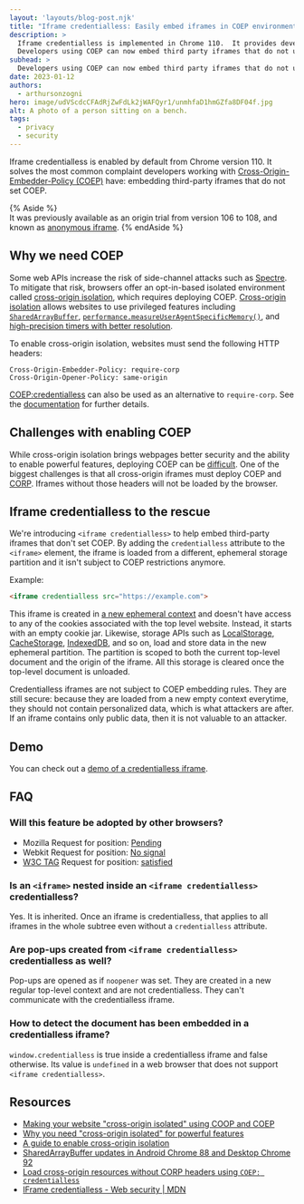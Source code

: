 ```yaml
---
layout: 'layouts/blog-post.njk'
title: "Iframe credentialless: Easily embed iframes in COEP environments"
description: >
  Iframe credentialless is implemented in Chrome 110.  It provides developers a way to load documents in third-party iframes using a new and ephemeral context. In return, they are no longer subject to the COEP embedding rules. 
  Developers using COEP can now embed third party iframes that do not use COEP themselves.
subhead: >
  Developers using COEP can now embed third party iframes that do not use COEP themselves.
date: 2023-01-12
authors:
  - arthursonzogni
hero: image/udVScdcCFAdRjZwFdLk2jWAFQyr1/unmhfaD1hmGZfa8DF04f.jpg
alt: A photo of a person sitting on a bench.  
tags:
  - privacy
  - security
---
```


Iframe credentialless is enabled by default from Chrome version 110. It solves the most common complaint developers working with [Cross-Origin-Embedder-Policy (COEP)](https://web.dev/security-headers/#coep) have: embedding third-party iframes that do not set COEP.

{% Aside %}  
It was previously available as an origin trial from version 106 to 108, and known as [anonymous iframe](/blog/anonymous-iframe-origin-trial/).
{% endAside %}

## Why we need COEP

Some web APIs increase the risk of side-channel attacks such as [Spectre](https://en.wikipedia.org/wiki/Spectre_(security_vulnerability)). To mitigate that risk, browsers offer an opt-in-based isolated environment called [cross-origin isolation](https://web.dev/coop-coep/), which requires deploying COEP. [Cross-origin isolation](https://web.dev/coop-coep/) allows websites to use privileged features including [`SharedArrayBuffer`](/blog/enabling-shared-array-buffer/), [`performance.measureUserAgentSpecificMemory()`](https://web.dev/monitor-total-page-memory-usage/), and [high-precision timers with better resolution](/blog/cross-origin-isolated-hr-timers/).

To enable cross-origin isolation, websites must send the following HTTP headers: 
 
```http
Cross-Origin-Embedder-Policy: require-corp
Cross-Origin-Opener-Policy: same-origin
```

[COEP:credentialless](/blog/coep-credentialless-origin-trial/) can also be used as an alternative to `require-corp`. See the [documentation](https://developer.mozilla.org/docs/Web/HTTP/Headers/Cross-Origin-Embedder-Policy) for further details.

## Challenges with enabling COEP

While cross-origin isolation brings webpages better security and the ability to enable powerful features, deploying COEP can be [difficult](https://web.dev/cross-origin-isolation-guide/). One of the biggest challenges is that all cross-origin iframes must deploy COEP and [CORP](https://web.dev/security-headers/#corp). Iframes without those headers will not be loaded by the browser.

## Iframe credentialless to the rescue

We're introducing `<iframe credentialless>` to help embed third-party iframes that don't set COEP. By adding the `credentialless` attribute to the `<iframe>` element, the iframe is loaded from a different, ephemeral storage partition and it isn't subject to COEP restrictions anymore. 

Example:  

```html
<iframe credentialless src="https://example.com">
```

This iframe is created in [a new ephemeral context](https://developer.mozilla.org/docs/Web/Security/IFrame_credentialless#the_solution_%E2%80%94_iframe_credentialless) and doesn't have access to any of the cookies associated with the top level website. Instead, it starts with an empty cookie jar. Likewise, storage APIs such as [LocalStorage](https://developer.mozilla.org/docs/Web/API/Window/localStorage), [CacheStorage](https://developer.mozilla.org/docs/Web/API/CacheStorage), [IndexedDB](https://developer.mozilla.org/docs/Web/API/IndexedDB_API), and so on, load and store data in the new ephemeral partition. The partition is scoped to both the current top-level document and the origin of the iframe. All this storage is cleared once the top-level document is unloaded.

Credentialless iframes are not subject to COEP embedding rules. They are still secure: because they are loaded from a new empty context everytime, they should not contain personalized data, which is what attackers are after. If an iframe contains only public data, then it is not valuable to an attacker.

## Demo

You can check out a [demo of a credentialless iframe](https://iframe-credentialless.glitch.me/).

## FAQ

### Will this feature be adopted by other browsers?

-  Mozilla Request for position: [Pending](https://github.com/mozilla/standards-positions/issues/628)
-  Webkit Request for position: [No signal](https://lists.webkit.org/pipermail/webkit-dev/2022-April/032205.html)
-  [W3C TAG](https://www.w3.org/2001/tag/) Request for position: [satisfied](https://github.com/w3ctag/design-reviews/issues/639)

### Is an `<iframe>` nested inside an `<iframe credentialless>` credentialless?

Yes. It is inherited. Once an iframe is credentialless, that applies to all iframes in the whole subtree even without a `credentialless` attribute.

### Are pop-ups created from `<iframe credentialless>` credentialless as well?

Pop-ups are opened as if `noopener` was set. They are created in a new regular top-level context and are not credentialless. They can't communicate with the credentialless iframe.

### How to detect the document has been embedded in a credentialless iframe?

`window.credentialless` is true inside a credentialless iframe and false otherwise. Its value is `undefined` in a web browser that does not support `<iframe credentialless>`.

## Resources

-  [Making your website "cross-origin isolated" using COOP and COEP](https://web.dev/coop-coep/)
-  [Why you need "cross-origin isolated" for powerful features](https://web.dev/why-coop-coep/)
-  [A guide to enable cross-origin isolation](https://web.dev/cross-origin-isolation-guide/)
-  [SharedArrayBuffer updates in Android Chrome 88 and Desktop Chrome 92](/blog/enabling-shared-array-buffer/)
-  [Load cross-origin resources without CORP headers using `COEP: credentialless`](/blog/coep-credentialless-origin-trial/)
-  [IFrame credentialless - Web security | MDN](https://developer.mozilla.org/docs/Web/Security/IFrame_credentialless)
